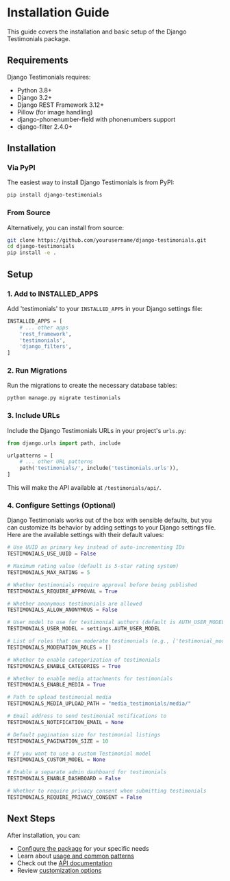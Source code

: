 # Installation Guide

This guide covers the installation and basic setup of the Django Testimonials package.

## Requirements

Django Testimonials requires:

- Python 3.8+
- Django 3.2+
- Django REST Framework 3.12+
- Pillow (for image handling)
- django-phonenumber-field with phonenumbers support
- django-filter 2.4.0+

## Installation

### Via PyPI

The easiest way to install Django Testimonials is from PyPI:

```bash
pip install django-testimonials
```

### From Source

Alternatively, you can install from source:

```bash
git clone https://github.com/yourusername/django-testimonials.git
cd django-testimonials
pip install -e .
```

## Setup

### 1. Add to INSTALLED_APPS

Add 'testimonials' to your `INSTALLED_APPS` in your Django settings file:

```python
INSTALLED_APPS = [
    # ... other apps
    'rest_framework',
    'testimonials',
    'django_filters',
]
```

### 2. Run Migrations

Run the migrations to create the necessary database tables:

```bash
python manage.py migrate testimonials
```

### 3. Include URLs

Include the Django Testimonials URLs in your project's `urls.py`:

```python
from django.urls import path, include

urlpatterns = [
    # ... other URL patterns
    path('testimonials/', include('testimonials.urls')),
]
```

This will make the API available at `/testimonials/api/`.

### 4. Configure Settings (Optional)

Django Testimonials works out of the box with sensible defaults, but you can customize its behavior by adding settings to your Django settings file. Here are the available settings with their default values:

```python
# Use UUID as primary key instead of auto-incrementing IDs
TESTIMONIALS_USE_UUID = False

# Maximum rating value (default is 5-star rating system)
TESTIMONIALS_MAX_RATING = 5

# Whether testimonials require approval before being published
TESTIMONIALS_REQUIRE_APPROVAL = True

# Whether anonymous testimonials are allowed
TESTIMONIALS_ALLOW_ANONYMOUS = False

# User model to use for testimonial authors (default is AUTH_USER_MODEL)
TESTIMONIALS_USER_MODEL = settings.AUTH_USER_MODEL

# List of roles that can moderate testimonials (e.g., ['testimonial_moderator'])
TESTIMONIALS_MODERATION_ROLES = []

# Whether to enable categorization of testimonials
TESTIMONIALS_ENABLE_CATEGORIES = True

# Whether to enable media attachments for testimonials
TESTIMONIALS_ENABLE_MEDIA = True

# Path to upload testimonial media
TESTIMONIALS_MEDIA_UPLOAD_PATH = "media_testimonials/media/"

# Email address to send testimonial notifications to
TESTIMONIALS_NOTIFICATION_EMAIL = None

# Default pagination size for testimonial listings
TESTIMONIALS_PAGINATION_SIZE = 10

# If you want to use a custom Testimonial model
TESTIMONIALS_CUSTOM_MODEL = None

# Enable a separate admin dashboard for testimonials
TESTIMONIALS_ENABLE_DASHBOARD = False

# Whether to require privacy consent when submitting testimonials
TESTIMONIALS_REQUIRE_PRIVACY_CONSENT = False

```

## Next Steps

After installation, you can:

- [Configure the package](configuration.md) for your specific needs
- Learn about [usage and common patterns](usage.md)
- Check out the [API documentation](api.md)
- Review [customization options](customization.md)